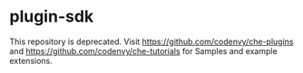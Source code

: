 # plugin-sdk
This repository is deprecated. Visit https://github.com/codenvy/che-plugins
and https://github.com/codenvy/che-tutorials for Samples and example extensions.

